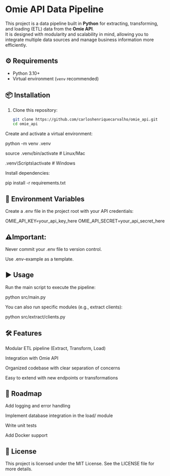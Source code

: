 # Omie API Data Pipeline

This project is a data pipeline built in **Python** for extracting, transforming, and loading (ETL) data from the **Omie API**.  
It is designed with modularity and scalability in mind, allowing you to integrate multiple data sources and manage business information more efficiently.

## ⚙️ Requirements

- Python 3.10+  
- Virtual environment (`venv` recommended)


## 📦 Installation

1. Clone this repository:
   ```bash
   git clone https://github.com/carloshenriquecarvalho/omie_api.git
   cd omie_api
Create and activate a virtual environment:

python -m venv .venv

source .venv/bin/activate   # Linux/Mac

.venv\Scripts\activate      # Windows

Install dependencies:

pip install -r requirements.txt

## 🔑 Environment Variables

Create a .env file in the project root with your API credentials:

OMIE_API_KEY=your_api_key_here
OMIE_API_SECRET=your_api_secret_here


## ⚠️Important:

Never commit your .env file to version control.

Use .env-example as a template.

## ▶️ Usage
Run the main script to execute the pipeline:

python src/main.py

You can also run specific modules (e.g., extract clients):

python src/extract/clients.py


## 🛠️ Features
Modular ETL pipeline (Extract, Transform, Load)

Integration with Omie API

Organized codebase with clear separation of concerns

Easy to extend with new endpoints or transformations

## 📌 Roadmap
 Add logging and error handling

 Implement database integration in the load/ module

 Write unit tests

 Add Docker support

## 📄 License
This project is licensed under the MIT License.
See the LICENSE file for more details.
